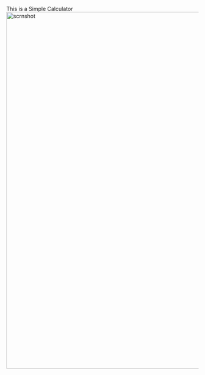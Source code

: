 This is a Simple Calculator 
<img width="936" alt="scrnshot" src="https://github.com/user-attachments/assets/677b95c6-7496-4f19-92b6-514e3c3de5b8" />


